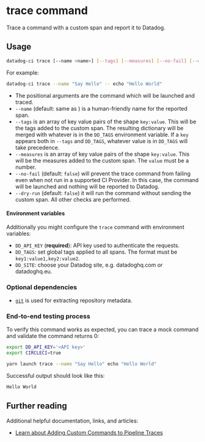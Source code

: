 # trace command

Trace a command with a custom span and report it to Datadog.

## Usage

```bash
datadog-ci trace [--name <name>] [--tags] [--measures] [--no-fail] [--dry-run] -- <command>
```

For example:

```bash
datadog-ci trace --name "Say Hello" -- echo "Hello World"
```

- The positional arguments are the command which will be launched and traced.
- `--name` (default: same as <command>) is a human-friendly name for the reported span.
- `--tags` is an array of key value pairs of the shape `key:value`. This will be the tags added to the custom span.
    The resulting dictionary will be merged with whatever is in the `DD_TAGS` environment variable. If a `key` appears both in `--tags` and `DD_TAGS`, whatever value is in `DD_TAGS` will take precedence.
- `--measures` is an array of key value pairs of the shape `key:value`. This will be the measures added to the custom span.
    The `value` must be a number.
- `--no-fail` (default: `false`) will prevent the trace command from failing even when not run in a supported CI Provider. In this case, the command will be launched and nothing will be reported to Datadog.
- `--dry-run` (default: `false`) it will run the command without sending the custom span. All other checks are performed.

#### Environment variables

Additionally you might configure the `trace` command with environment variables:

- `DD_API_KEY` (**required**): API key used to authenticate the requests.
- `DD_TAGS`: set global tags applied to all spans. The format must be `key1:value1,key2:value2`.
- `DD_SITE`: choose your Datadog site, e.g. datadoghq.com or datadoghq.eu.

### Optional dependencies

- [`git`](https://git-scm.com/downloads) is used for extracting repository metadata.

### End-to-end testing process

To verify this command works as expected, you can trace a mock command and validate the command returns 0:

```bash
export DD_API_KEY='<API key>'
export CIRCLECI=true

yarn launch trace --name "Say Hello" echo "Hello World"
```

Successful output should look like this:

```bash
Hello World
```

## Further reading

Additional helpful documentation, links, and articles:

- [Learn about Adding Custom Commands to Pipeline Traces][1]

[1]: https://docs.datadoghq.com/continuous_integration/pipelines/custom_commands/
